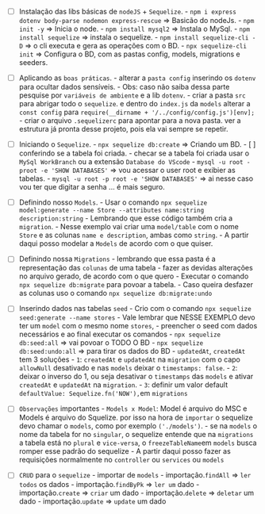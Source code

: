 - [ ] Instalação das libs básicas de `nodeJS` + `Sequelize`.
        - `npm i express dotenv body-parse nodemon express-rescue` => Basicão do nodeJs.
        - `npm init -y` => Inicia o node.
        - `npm install mysql2` => Instala o MySql.
        - `npm install sequelize` => instala o sequelize.
        - `npm install sequelize-cli -D` => o cli executa e gera as operações com o BD.
        - `npx sequelize-cli init` => Configura o BD, com as pastas config, models, migrations e seeders.

- [ ] Aplicando as `boas práticas`.
        - alterar a `pasta config` inserindo os `dotenv` para ocultar dados sensíveis.
          - Obs: caso não saiba dessa parte pesquise por `variáveis de ambiente` e a lib `dotenv`.
        - criar a pasta `src` para abrigar todo o `sequelize`. e dentro do `index.js` da `models` alterar a `const config` para `require(__dirname + '/../config/config.js')[env];`
        - criar o arquivo `.sequelizerc` para apontar para a nova pasta. ver a estrutura já pronta desse projeto, pois ela vai sempre se repetir.

- [ ] Iniciando o `Sequelize`.
        - `npx sequelize db:create` => Criando um BD.
        - [ ] conferindo se a tabela foi criada.
          - checar se a tabela foi criada usar o `MySql WorkBranch` ou a extensão `Database do VScode`
          - `mysql -u root -proot -e 'SHOW DATABASES'` => vou acessar o user root e exibier as tabelas.
          - `mysql -u root -p root -e 'SHOW DATABASES'` => ai nesse caso vou ter que digitar a senha ... é mais seguro.

- [ ] Definindo nosso `Models`.
        - Usar o comando `npx sequelize model:generate --name Store --attributes name:string description:string`
          - Lembrando que esse código também cria a `migration`.
          - Nesse exemplo vai criar uma `model/table` com o nome `Store` e as colunas `name e description`, ambas como `string`.
          - A partir daqui posso modelar a `Models` de acordo com o que quiser.

- [ ] Definindo nossa `Migrations`
        - lembrando que essa pasta é a representação das `colunas` de uma tabela
        - fazer as devidas alterações no arquivo gerado, de acordo com o que quero
        - Executar o comando `npx sequelize db:migrate` para povoar a tabela.
        - Caso queira desfazer as colunas uso o comando `npx sequelize db:migrate:undo`

- [ ] Inserindo dados nas tabelas `seed`
        - Crio com o comando `npx sequelize seed:generate --name stores`
          - Vale lembrar que NESSE EXEMPLO devo ter um `model` com o mesmo nome `stores`,
        - preencher o seed com dados necessários e ao final executar os comandos
          - `npx sequelize db:seed:all` => vai povoar o TODO O BD
          - `npx sequelize db:seed:undo:all` => para tirar os dados do BD
          - `updatedAt`, `createdAt` tem 3 soluções
            - `1`: `createdAt` e `updatedAt` na `migration` com o capo `allowNull` desativado e nas `models` deixar o `timestamps: false`.
            - `2`: deixar o inverso do 1, ou seja desativar o `timestamps` das `models` e ativar `createdAt` e `updatedAt` na `migration`.
            - `3`: definir um valor default `defaultValue: Sequelize.fn('NOW'),`em `migrations`

- [ ] `Observações` importantes
      - `Models x Model`: Model é arquivo do MSC e Models é arquivo do Squelize. por isso na hora de `importar` o sequelize devo chamar o `models`, como por exemplo `('./models')`.
      - se na `models` o nome da tabela for no `singular`, o sequelize entende que na `migrations` a tabela está no `plural` e `vice-versa`, o `freezeTableName`em `models` busca romper esse padrão do sequelize
      - A partir daqui posso fazer as requisições normalmente no `controller` ou `services` ou `models`

- [ ] `CRUD` para o `sequelize`
      - importar de `models`
      - importação.`findAll` => `ler todos` os dados
      - importação.`findByPk` => `ler um` dado
      - importação.`create` => `criar` um dado
      - importação.`delete` => `deletar` um dado
      - importação.`update` => `update` um dado